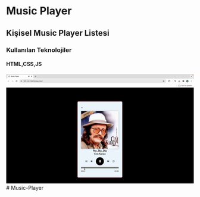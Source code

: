 <h1> Music Player </h1>
<h2>Kişisel Music Player Listesi</h2>

   <h3>Kullanılan Teknolojiler  </h3>
   <h4>HTML,CSS,JS</h4>
<img src="musicplayer.gif"/>
# Music-Player
